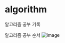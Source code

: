 # algorithm
알고리즘 공부 기록

알고리즘 공부 순서
![image](https://github.com/user-attachments/assets/21575798-1050-44c1-adee-188437c4354d)

